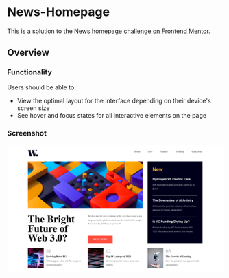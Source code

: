 # News-Homepage

This is a solution to the [News homepage challenge on Frontend Mentor](https://www.frontendmentor.io/challenges/news-homepage-H6SWTa1MFl).

## Overview

### Functionality

Users should be able to:

- View the optimal layout for the interface depending on their device's screen size
- See hover and focus states for all interactive elements on the page

### Screenshot

![](screenshot.png)
